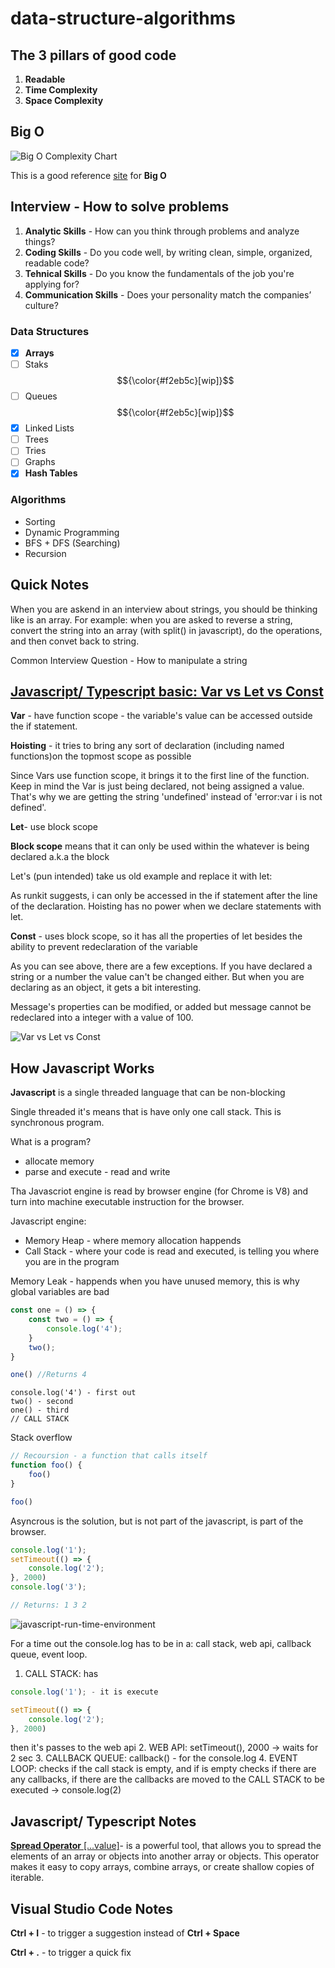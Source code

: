 # data-structure-algorithms

## The 3 pillars of good code

1. **Readable**
2. **Time Complexity**
3. **Space Complexity**

## Big O

![Big O Complexity Chart](./resources/big-o-complexity-chart.png)

This is a good reference [site](https://www.bigocheatsheet.com/) for **Big O**

## Interview - How to solve problems

1. **Analytic Skills** - How can you think through problems and analyze things?
2. **Coding Skills** - Do you code well, by writing clean, simple, organized, readable code?
3. **Tehnical Skills** - Do you know the fundamentals of the job you're applying for?
4. **Communication Skills** - Does your personality match the companies’ culture?

### Data Structures

- [x] **Arrays**
- [ ] Staks $${\color{#f2eb5c}[wip]}$$
- [ ] Queues $${\color{#f2eb5c}[wip]}$$
- [x] Linked Lists
- [ ] Trees
- [ ] Tries
- [ ] Graphs
- [x] **Hash Tables**

### Algorithms

- Sorting
- Dynamic Programming
- BFS + DFS (Searching)
- Recursion
  
## Quick Notes

When you are askend in an interview about strings, you should be thinking like is an array. For example: when you are asked to reverse a string, convert the string into an array (with split() in javascript), do the operations, and then convet back to string.

Common Interview Question - How to manipulate a string

## [Javascript/ Typescript basic: Var vs Let vs Const](https://dev.to/sethusenthil/var-vs-let-vs-const-1cgc)

**Var** - have function scope - the variable's value can be accessed outside the if statement.

**Hoisting** - it tries to bring any sort of declaration (including named functions)on the topmost scope as possible

Since Vars use function scope, it brings it to the first line of the function. Keep in mind the Var is just being declared, not being assigned a value. That's why we are getting the string 'undefined' instead of 'error:var i is not defined'.

**Let**- use block scope

**Block scope** means that it can only be used within the whatever is being declared a.k.a the block

Let's (pun intended) take us old example and replace it with let:

As runkit suggests, i can only be accessed in the if statement after the line of the declaration. Hoisting has no power when we declare statements with let.

**Const** - uses block scope, so it has all the properties of let besides the ability to prevent redeclaration of the variable

As you can see above, there are a few exceptions. If you have declared a string or a number the value can't be changed either. But when you are declaring as an object, it gets a bit interesting.

Message's properties can be modified, or added but message cannot be redeclared into a integer with a value of 100.

![Var vs Let vs Const](./resources//var-let-const.png)

## How Javascript Works

**Javascript** is a single threaded language that can be non-blocking

Single threaded it's means that is have only one call stack. This is synchronous program.

What is a program?

- allocate memory
- parse and execute - read and write

Tha Javascriot engine is read by browser engine (for Chrome is V8) and turn into machine executable instruction for the browser.

Javascript engine:

- Memory Heap - where memory allocation happends
- Call Stack - where your code is read and executed, is telling you where you are in the program

Memory Leak - happends when you have unused memory, this is why global variables are bad

```javascript
const one = () => {
    const two = () => {
        console.log('4');
    }
    two();
}

one() //Returns 4
```

```text
console.log('4') - first out
two() - second
one() - third
// CALL STACK
```

Stack overflow

```javascript
// Recoursion - a function that calls itself
function foo() {
    foo()
}

foo()
```

Asyncrous is the solution, but is not part of the javascript, is part of the browser.

```javascript
console.log('1');
setTimeout(() => {
    console.log('2');
}, 2000)
console.log('3');

// Returns: 1 3 2
```

![javascript-run-time-environment](./resources//javascript-run-time-environment.png)

For a time out the console.log has to be in a: call stack, web api, callback queue, event loop.

1. CALL STACK: has
```javascript
console.log('1'); - it is execute

setTimeout(() => {
    console.log('2');
}, 2000)
```

then it's passes to the web api
2. WEB API: setTimeout(), 2000 -> waits for 2 sec
3. CALLBACK QUEUE: callback() - for the console.log
4. EVENT LOOP: checks if the call stack is empty, and if is empty checks if there are any callbacks, if there are the callbacks are moved to the CALL STACK to be executed -> console.log(2)

## Javascript/ Typescript Notes

[**Spread Operator** [...value]](https://www.geeksforgeeks.org/how-to-use-spread-operator-in-typescript/)- is a powerful tool, that allows you to spread the elements of an array or objects into another array or objects. This operator makes it easy to copy arrays, combine arrays, or create shallow copies of iterable.

## Visual Studio Code Notes

**Ctrl + I** - to trigger a suggestion instead of **Ctrl + Space**

**Ctrl + .** - to trigger a quick fix
